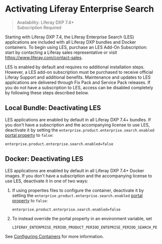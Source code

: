 # Activating Liferay Enterprise Search

> Availability: Liferay DXP 7.4+ \
> Subscription Required

Starting with Liferay DXP 7.4, the Liferay Enterprise Search (LES) applications are included with all Liferay DXP bundles and Docker containers. To begin using LES, purchase an LES Add-On Subscription: start by contacting a Liferay sales representative or visit <https://www.liferay.com/contact-sales>.

LES is enabled by default and requires no additional installation steps. However, a LES add-on subscription must be purchased to receive official Liferay Support and additional benefits. Maintenance and updates to LES applications are delivered through Fix Pack and Service Pack releases. If you do not have a subscription to LES, access can be disabled completely by following these steps described below.

## Local Bundle: Deactivating LES

LES applications are enabled by default in all Liferay DXP 7.4+ bundles. If you don't have a subscription and the accompanying license to use LES, deactivate it by setting the `enterprise.product.enterprise.search.enabled` [portal property](../../installation-and-upgrades/reference/portal-properties.md) to `false`:

```properties
enterprise.product.enterprise.search.enabled=false
```

## Docker: Deactivating LES

LES applications are enabled by default in all Liferay DXP 7.4+ Docker images. If you don't have a subscription and the accompanying license to use LES, deactivate it in one of two ways:

1. If using properties files to configure the container, deactivate it by setting the `enterprise.product.enterprise.search.enabled` [portal property](../../installation-and-upgrades/reference/portal-properties.md) to `false`:

    ```properties
    enterprise.product.enterprise.search.enabled=false
    ```

1. To instead override the portal property in an environment variable, set 

    ```properties
    LIFERAY_ENTERPRISE_PERIOD_PRODUCT_PERIOD_ENTEPRISE_PERIOD_SEARCH_PERIOD_ENABLED=false
    ```

See [Configuring Containers](../../installation-and-upgrades/installing-liferay/using-liferay-docker-images/configuring-containers.md) for more information.
